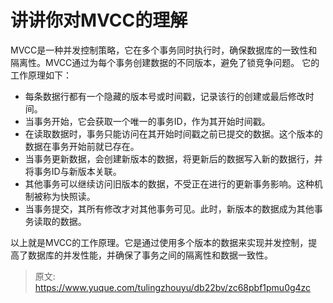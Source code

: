 # 讲讲你对MVCC的理解

MVCC是一种并发控制策略，它在多个事务同时执行时，确保数据库的一致性和隔离性。MVCC通过为每个事务创建数据的不同版本，避免了锁竞争问题。
它的工作原理如下：

- 每条数据行都有一个隐藏的版本号或时间戳，记录该行的创建或最后修改时间。
- 当事务开始，它会获取一个唯一的事务ID，作为其开始时间戳。
- 在读取数据时，事务只能访问在其开始时间戳之前已提交的数据。这个版本的数据在事务开始前就已存在。
- 当事务更新数据，会创建新版本的数据，将更新后的数据写入新的数据行，并将事务ID与新版本关联。
- 其他事务可以继续访问旧版本的数据，不受正在进行的更新事务影响。这种机制被称为快照读。
- 当事务提交，其所有修改才对其他事务可见。此时，新版本的数据成为其他事务读取的数据。	

以上就是MVCC的工作原理。它是通过使用多个版本的数据来实现并发控制，提高了数据库的并发性能，并确保了事务之间的隔离性和数据一致性。


> 原文: <https://www.yuque.com/tulingzhouyu/db22bv/zc68pbf1pmu0g4zc>